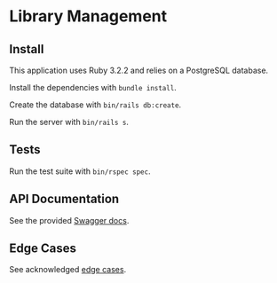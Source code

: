 # Library Management

## Install

This application uses Ruby 3.2.2 and relies on a PostgreSQL database.

Install the dependencies with `bundle install`.

Create the database with `bin/rails db:create`.

Run the server with `bin/rails s`.

## Tests

Run the test suite with `bin/rspec spec`.

## API Documentation

See the provided [Swagger docs](swagger.json).

## Edge Cases

See acknowledged [edge cases](EDGE_CASES.md).
